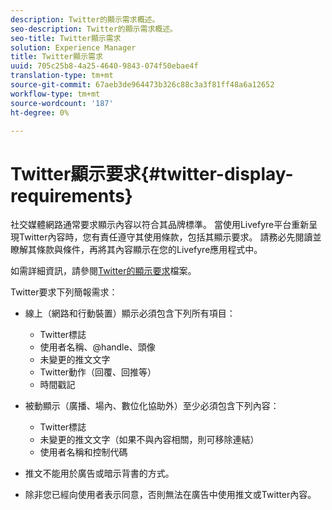 ```yaml
---
description: Twitter的顯示需求概述。
seo-description: Twitter的顯示需求概述。
seo-title: Twitter顯示需求
solution: Experience Manager
title: Twitter顯示需求
uuid: 705c25b8-4a25-4640-9843-074f50ebae4f
translation-type: tm+mt
source-git-commit: 67aeb3de964473b326c88c3a3f81ff48a6a12652
workflow-type: tm+mt
source-wordcount: '187'
ht-degree: 0%

---
```



# Twitter顯示要求{#twitter-display-requirements}

社交媒體網路通常要求顯示內容以符合其品牌標準。 當使用Livefyre平台重新呈現Twitter內容時，您有責任遵守其使用條款，包括其顯示要求。 請務必先閱讀並瞭解其條款與條件，再將其內容顯示在您的Livefyre應用程式中。

如需詳細資訊，請參閱[Twitter的顯示要求](https://about.twitter.com/company/display-requirements)檔案。

Twitter要求下列簡報需求：

* 線上（網路和行動裝置）顯示必須包含下列所有項目：

   * Twitter標誌
   * 使用者名稱、@handle、頭像
   * 未變更的推文文字
   * Twitter動作（回覆、回推等）
   * 時間戳記

* 被動顯示（廣播、場內、數位化協助外）至少必須包含下列內容：

   * Twitter標誌
   * 未變更的推文文字（如果不與內容相關，則可移除連結）
   * 使用者名稱和控制代碼

* 推文不能用於廣告或暗示背書的方式。
* 除非您已經向使用者表示同意，否則無法在廣告中使用推文或Twitter內容。
